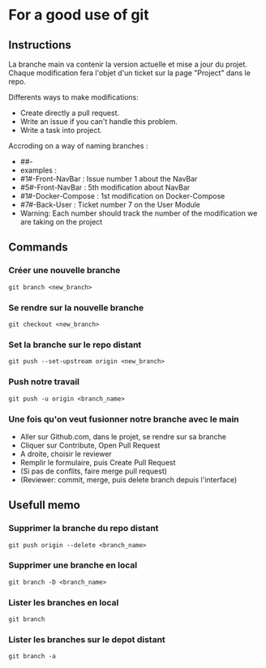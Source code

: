 # For a good use of git

## Instructions

La branche main va contenir la version actuelle et mise a jour du projet.
Chaque modification fera l'objet d'un ticket sur la page "Project" dans le repo.

Differents ways to make modifications:
- Create directly a pull request.
- Write an issue if you can't handle this problem.
- Write a task into project.

Accroding on a way of naming branches :
- #<number>#-<functionnality>
- examples :
- #1#-Front-NavBar : Issue number 1 about the NavBar
- #5#-Front-NavBar : 5th modification about NavBar
- #1#-Docker-Compose : 1st modification on Docker-Compose
- #7#-Back-User : Ticket number 7 on the User Module
- Warning: Each number should track the number of the modification we are taking on the project

## Commands

### Créer une nouvelle branche
`git branch <new_branch>`

### Se rendre sur la nouvelle branche
`git checkout <new_branch>`

### Set la branche sur le repo distant
`git push --set-upstream origin <new_branch>`

### Push notre travail
`git push -u origin <branch_name>`

### Une fois qu'on veut fusionner notre branche avec le main
- Aller sur Github.com, dans le projet, se rendre sur sa branche
- Cliquer sur Contribute, Open Pull Request
- A droite, choisir le reviewer
- Remplir le formulaire, puis Create Pull Request
- (Si pas de conflits, faire merge pull request)
- (Reviewer: commit, merge, puis delete branch depuis l'interface)

## Usefull memo

### Supprimer la branche du repo distant
`git push origin --delete <branch_name>`

### Supprimer une branche en local
`git branch -D <branch_name>`

### Lister les branches en local
`git branch`

### Lister les branches sur le depot distant
`git branch -a`